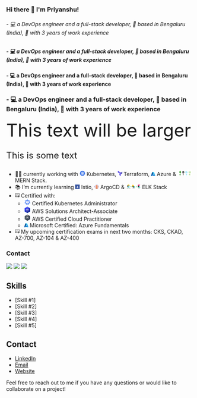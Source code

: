 ### Hi there 👋  I'm Priyanshu! 
###### - 💻 a DevOps engineer and a full-stack developer, 📍 based in Bengaluru (India), 💼 with 3 years of work experience
##### - 💻 a DevOps engineer and a full-stack developer, 📍 based in Bengaluru (India), 💼 with 3 years of work experience
#### - 💻 a DevOps engineer and a full-stack developer, 📍 based in Bengaluru (India), 💼 with 3 years of work experience
### - 💻 a DevOps engineer and a full-stack developer, 📍 based in Bengaluru (India), 💼 with 3 years of work experience

<font size="18">This text will be larger</font>

<p style="font-size: 24px;">This is some text</p>


- 👨‍💻 currently working with <img src="pictures/kubernetes.png" alt="Kubernetes Logo" width="15"> Kubernetes, <img src="pictures/terraform.png" alt="Terraform Logo" width="12"> Terraform, <img src="pictures/azure.png" alt="Azure Logo" width="12"> Azure & <img src="pictures/mern-stack.png" alt="MERN Logo" width="40"> MERN Stack.
- 📚 I’m currently learning <img src="pictures/istio.png" alt="Istio Logo" width="12"> Istio, <img src="pictures/argocd.png" alt="ArgocCD Logo" width="12"> ArgoCD & <img src="pictures/elk.png" alt="ELK Logo" width="40"> ELK Stack
- <img src="pictures/certificate.png" alt="Certificate Logo" width="12"> Certified with: 
    - <img src="pictures/cka.png" alt="CKA Logo" width="18"> Certified Kubernetes Administrator
    - <img src="pictures/awssaa.png" alt="AWS SAA Logo" width="18"> AWS Solutions Architect-Associate
    - <img src="pictures/awscp.png" alt="AWS CP Logo" width="18"> AWS Certified Cloud Practitioner
    - <img src="pictures/azure.png" alt="Azure Logo" width="12"> Microsoft Certified: Azure Fundamentals 
- <img src="pictures/certificate.png" alt="Certificate Logo" width="12"> My upcoming certification exams in next two months: CKS, CKAD, AZ-700, AZ-104 & AZ-400




### Contact
<a href="https://www.linkedin.com/in/psshri/"><img src="https://img.icons8.com/color/30/000000/linkedin.png"/></a>
<a href="mailto:psshri@outlook.com"><img src="https://img.icons8.com/fluent/48/000000/microsoft-outlook-2019.png" width="28"/></a>
<a href="https://wa.me/919758439312"><img src="https://img.icons8.com/color/48/000000/whatsapp.png" width="33"/></a>


<!--
**psshri/psshri** is a ✨ _special_ ✨ repository because its `README.md` (this file) appears on your GitHub profile.

Here are some ideas to get you started:

- 🔭 I’m currently working on ...
- 🌱 I’m currently learning ...
- 👯 I’m looking to collaborate on ...
- 🤔 I’m looking for help with ...
- 💬 Ask me about ...
- 📫 How to reach me: ...
- 😄 Pronouns: ...
- ⚡ Fun fact: ...
-->

## Skills
- [Skill #1]
- [Skill #2]
- [Skill #3]
- [Skill #4]
- [Skill #5]

## Contact
- [LinkedIn](https://www.linkedin.com/in/yourusername/)
- [Email](mailto:youremail@example.com)
- [Website](https://www.yourwebsite.com/)

Feel free to reach out to me if you have any questions or would like to collaborate on a project!
